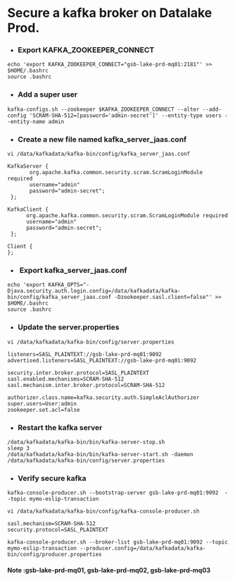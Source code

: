 # Secure a kafka broker on Datalake Prod.
- ### Export KAFKA_ZOOKEEPER_CONNECT
```
echo 'export KAFKA_ZOOKEEPER_CONNECT="gsb-lake-prd-mq01:2181"' >> $HOME/.bashrc
source .bashrc
```
- ### Add a super user
```
kafka-configs.sh --zookeeper $KAFKA_ZOOKEEPER_CONNECT --alter --add-config 'SCRAM-SHA-512=[password='admin-secret']' --entity-type users --entity-name admin
```
- ### Create a new file named kafka_server_jaas.conf
```
vi /data/kafkadata/kafka-bin/config/kafka_server_jaas.conf 

KafkaServer {
       org.apache.kafka.common.security.scram.ScramLoginModule required
       username="admin"
       password="admin-secret";
 };
 
KafkaClient {
      org.apache.kafka.common.security.scram.ScramLoginModule required
      username="admin"
      password="admin-secret";
 };
 
Client {
};
```
- ###  Export  kafka_server_jaas.conf
```
echo 'export KAFKA_OPTS="-Djava.security.auth.login.config=/data/kafkadata/kafka-bin/config/kafka_server_jaas.conf -Dzookeeper.sasl.client=false"' >> $HOME/.bashrc
source .bashrc
```
- ### Update the server.properties 
```
vi /data/kafkadata/kafka-bin/config/server.properties

listeners=SASL_PLAINTEXT://gsb-lake-prd-mq01:9092
advertised.listeners=SASL_PLAINTEXT://gsb-lake-prd-mq01:9092
                                                
security.inter.broker.protocol=SASL_PLAINTEXT
sasl.enabled.mechanisms=SCRAM-SHA-512
sasl.mechanism.inter.broker.protocol=SCRAM-SHA-512
 
authorizer.class.name=kafka.security.auth.SimpleAclAuthorizer
super.users=User:admin
zookeeper.set.acl=false
```
- ### Restart the kafka server
```
/data/kafkadata/kafka-bin/bin/kafka-server-stop.sh
sleep 3
/data/kafkadata/kafka-bin/bin/kafka-server-start.sh -daemon /data/kafkadata/kafka-bin/config/server.properties
```
- ### Verify secure kafka
```
kafka-console-producer.sh --bootstrap-server gsb-lake-prd-mq01:9092  --topic mymo-eslip-transaction

vi /data/kafkadata/kafka-bin/config/kafka-console-producer.sh

sasl.mechanism=SCRAM-SHA-512
security.protocol=SASL_PLAINTEXT

kafka-console-producer.sh --broker-list gsb-lake-prd-mq01:9092 --topic mymo-eslip-transaction --producer.config=/data/kafkadata/kafka-bin/config/producer.properties
```
#### Note :gsb-lake-prd-mq01, gsb-lake-prd-mq02, gsb-lake-prd-mq03